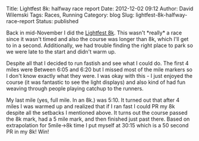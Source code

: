 Title: Lightfest 8k: halfway race report
Date: 2012-12-02 09:12
Author: David Wilemski
Tags: Races, Running
Category: blog
Slug: lightfest-8k-halfway-race-report
Status: published

Back in mid-November I did the [Lightfest
8k](http://www.co.wayne.mi.us/events/resident/6233.htm). This wasn\'t
\*really\* a race since it wasn\'t timed and also the course was longer
than 8k, which I\'ll get to in a second. Additionally, we had trouble
finding the right place to park so we were late to the start and didn\'t
warm up.

Despite all that I decided to run fastish and see what I could do. The
first 4 miles were Between 6:05 and 6:20 but I missed most of the mile
markers so I don\'t know exactly what they were. I was okay with this -
I just enjoyed the course (it was fantastic to see the light displays)
and also kind of had fun weaving through people playing catchup to the
runners.

My last mile (yes, full mile. In an 8k.) was 5:10. It turned out that
after 4 miles I was warmed up and realized that if I ran fast I could PR
my 8k despite all the setbacks I mentioned above. It turns out the
course passed the 8k mark, had a 5 mile mark, and then finished just
past there. Based on extrapolation for 5mile-\>8k time I put myself at
30:15 which is a 50 second PR in my 8k! Win!
